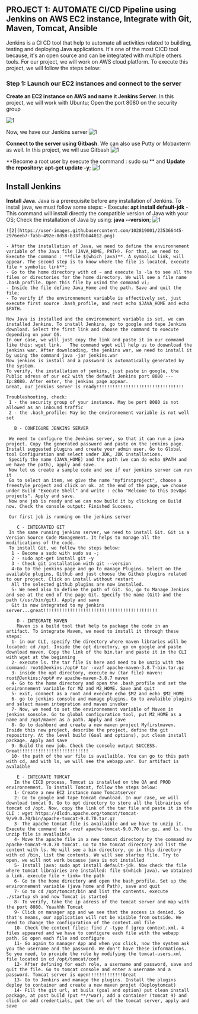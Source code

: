 ## PROJECT 1: AUTOMATE CI/CD Pipeline using Jenkins on AWS EC2 instance, Integrate with Git, Maven, Tomcat, Ansible

Jenkins is a CI CD tool that help to automate all activities related to building, testing and deploying Java applications. It's one of the most CICD tool because, it's an open source and can be integrated with multiple others tools. For our project, we will work on AWS cloud platform. To execute this project, we will follow the steps below:

### Step 1: Launch our EC2 instances and connect to the server

**Create an EC2 instance on AWS and name it Jenkins Server**. In this project, we will work with Ubuntu;
Open the port 8080 on the security group

![1](https://user-images.githubusercontent.com/102819001/235365369-5d81b7f4-d485-40db-9ffa-edacd6b18d7d.png)
 
 Now, we have our Jenkins server
![1](https://user-images.githubusercontent.com/102819001/234943363-2e293cbb-ca97-45f8-af7a-9e066a6dc30d.jpg)

**Connect to the server using Gitbash**. We can also use Putty or Mobaxterm as well. In this project, we will use Gitbash
![1](https://user-images.githubusercontent.com/102819001/235365592-72c6cfeb-7f16-48f2-831b-920b051b2139.png)

**Become a root user by execute the command : sudo su ** and **Update the repository: apt-get update -y**;
![1](https://user-images.githubusercontent.com/102819001/235366143-8cd0b08d-70c6-483d-a276-3bb97319a160.png)

## Install Jenkins
**Install Java**. Java is a prerequisite before any installation of Jenkins. To install java, we must follow some steps:
    - Execute: **apt install default-jdk**  - This command will install directly the compatible version of Java with your OS; Check the installation of Java by using: **java --version**;
    ![1](https://user-images.githubusercontent.com/102819001/235366429-7f18cbe1-3cd8-4f81-a4ed-8fcc7fe91d39.png)

    ![2](https://user-images.githubusercontent.com/102819001/235366445-2976eeb7-fa5b-492e-8d58-b33ffbb44012.png)

    - After the installation of Java, we need to define the environnement variable of the Java file (JAVA_HOME, PATH). For that, we need to Execute the command : **file $(which java)**. A symbolic link, will appear. The second step is to know where the file is located, execute file + symbolic link**;
    - Go to the home directory with cd ~ and execute ls -la to see all the files or directories for the home directory. We will see a file name .bash_profile. Open this file by usind the command vi;
    - Inside the file define Java_Home and the path. Save and quit the file;
    - To verify if the environnement variable is effectively set, just execute first source .bash_profile, and next echo $JAVA_HOME and echo $PATH. 
    
    Now Java is installed and the environnement variable is set, we can installed Jenkins. To install Jenkins, go to google and tape Jenkins download. Select the first link and choose the command to execute depending on your OS.
    In our case, we will just copy the link and paste it in our command like this: wget link.   The command wget will help us to douwnload the jenkins war. After downloading, the jenkins war, we need to install it by using the command java -jar jenkins.war
    Now jenkins is install and a password is automatically generated by the system.
    To verify, the installation of jenkins, just paste in google, the Public adress of our ec2 with the default Jenkins port 8080 ---Ip:8080. After enter, the jenkins page appear.
    Great, our jenkins server is ready!!!!!!!!!!!!!!!!!!!!!!!!!!!!!!!!!
    
    Troubleshooting, check:
     1 - the security group of your instance. May be port 8080 is not allowed as an inbound traffic
     2 - the .bash_profile: May be the environnement variable is not well set
       
       B - CONFIGURE JENKINS SERVER
       
     We need to configure the Jenkins server, so that it can run a java project. Copy the generated password and paste on the jenkins page. Install suggested plugins and create your admin user. Go to Global tool Configuration and select under JDK, JDK installations. 
     Specify the name (JAVA_HOME) and the path (we can do echo $PATH and we have the path), apply and save. 
     Now let us create a sample code and see if our jenkins server can run it
     Go to select an item, we give the name "myfirstproject", choose a freestyle project and click on ok. at the end of the page, we choose under Build "Execute Shell" and write : echo "Welcome to this DevOps projects". Apply and save.
     Now one job is ready and we can now build it by clicking on Build now. Check the console output: Finished Success.
     
     Our first job is running on the jenkins server
     
        C - INTEGRATED GIT
     In the same running jenkins server, we need to install Git. Git is a Version Source Code Management. It helps to manage all the modifications of the code. 
     To install Git, we follow the steps below:
      1 - Become a sudo with sudo su -;
      2 - sudo apt-get install git -y
      3 - Check git installation with git --version
      4-Go to the jenkins page and go to manage Plugins. Select on the available plugins, Github and just choose the Github plugins related to our project. Click on install without restart
      All the selected github plugins are now installed.
      5- We need also to define the path of Git. So, go to Manage Jenkins and see at the end of the page Git. Specify the name (Git) and the path (/usr/bin/git). Apply and save
      Git is now integrated to my jenkins server...great!!!!!!!!!!!!!!!!!!!!!!!!!!!!!!!!!!!!!!!!!!!
      
        D - INTEGRATE MAVEN
        Maven is a build tool that help to package the code in an artifact. To integrate Maven, we need to install it through these steps:
      1- in our CLI, specify the directory where maven libraries will be located: cd /opt. Inside the opt directory, go on google and paste download maven. Copy the link of the bin.tar and paste it in the CLI with wget at the beginning
      2- execute ls. the tar file is here and need to be unzip with the command: root@Jenkins:/opt# tar -xvzf apache-maven-3.8.7-bin.tar.gz
      3- inside the opt directory, execute mv (tar file) maven: root@Jenkins:/opt# mv apache-maven-3.8.7 maven
      4- Go to the home directory and open the .bash_profile and set the environnement variable for M2 and M2_HOME. Save and quit
      5- exit, connect as a root and execute echo $M2 and echo $M2_HOME
      6- go to jenkins console and manage plugins. Go to avalaible plugins and select maven integration and maven invoker
      7- Now, we need to set the environnement variable of Maven in jenkins sonsole. Go to global configuration tool, put M2_HOME as a name and /opt/maven as a path. Apply and save
      8- Go to dashbord and create a new maven project Myfirstmaven. Inside this new project, describe the project, define the git repository. At the level build (Goal and options), put clean install package. Apply and save
      9- Build the new job. Check the console output SUCCESS. Great!!!!!!!!!!!!!!!!!!!!!!!!!!
      10- the path of the war file is availaible. You can go to this path with cd, and with ls, we will see the webapp.war. Our artifact is avalaible 
 
        E - INTEGRATE TOMCAT
       In the CICD process, Tomcat is installed on the QA and PROD environnement. To install Tomcat, follow the steps below:
       1- Create a new EC2 instance name Tomcatserver
       2- Go to google and tape tomcat download. In our case, we will download tomcat 9. Go to opt directory to store all the librairies of tomcat cd /opt. Now, copy the link of the tar file and paste it in the CLI : wget https://dlcdn.apache.org/tomcat/tomcat-9/v9.0.70/bin/apache-tomcat-9.0.70.tar.gz
       3- The apache tomcat file is availaible and we have to unzip it. Execute the command tar -xvzf apache-tomcat-9.0.70.tar.gz. and ls. the unzip file is availaible
       4- Move the apache file in a new tomcat directory by the command mv apache-tomcat-9.0.70 tomcat. Go to the tomcat directory and list the content with ls. We will see a bin directory, go in this directory with cd /bin, list the contents. We will see startup file. Try to open, we will not work because java is not installed
       5- Install java: sudo apt install default-jdk. Now check the file where tomcat librairies are installed: file $(which java). we obtained a link. execute file + link= the path
       6- Go to the home directory and open the bash_profile. Set up the environnement variable (java home and Path), save and quit
       7- Go to cd /opt/tomcat/bin and list the contents. execute ./startup sh and now Tomcat is started
       8- To verify, take the ip adress of the tomcat server and map with the port 8080. Yeaahhh Tomcat 
       9- Click on manager app and we see that the access is denied. So that's means, our application will not be visible from outside. We need to change the configuration of the context.xml file
       10- Check the context files: find / -type f |grep context.xml. 4 files appeared and we have to configure each file with the webapp path. So open each file and configure
       11- Go again to manager App and when you click, now the system ask you the username and the password. We don't have these informations. So you need, to provide the role by modifying the tomcat-users.xml file located in cd /opt/tomcat/conf
       12- After defining for each role, a username and password, save and quit the file. Go to tomcat console and enter a username and a password. Tomcat server is open!!!!!!!!!!!!!Great
       13- Go to Jenkins and manage the plugins. Install the plugins deploy to container and create a new maven projet (Deploytomcat)
       14- Fill the git url, at buils (goal and option) put clean install package, at post build (put **/*war), add a container (tomcat 9) and click on add credentials, put the url of the tomcat server, apply and save
       
    
    
